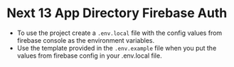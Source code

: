 # Next 13 App Directory Firebase Auth

- To use the project create a `.env.local` file with the config values from firebase console as the environment variables.
- Use the template provided in the `.env.example` file when you put the values from firebase config in your .env.local file. 
